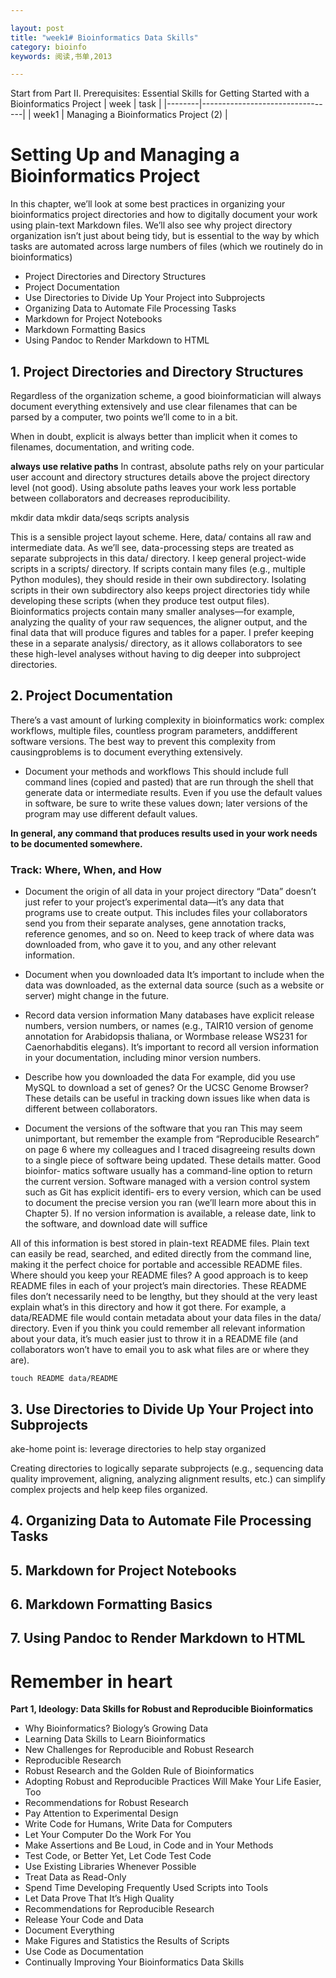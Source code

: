```yaml
---

layout: post
title: "week1# Bioinformatics Data Skills"
category: bioinfo
keywords: 阅读,书单,2013

---
```



Start from Part II. Prerequisites: Essential Skills for Getting Started with a Bioinformatics Project
| week | task |
|--------|---------------------------------|
| week1 |  Managing a Bioinformatics Project (2) |

# Setting Up and Managing a Bioinformatics Project
In this chapter, we’ll look at some best practices in organizing your bioinformatics project directories and how to digitally document your work using plain-text Markdown files. We’ll also see why project directory organization isn’t just about being tidy, but is essential to the way by
which tasks are automated across large numbers of files (which we routinely do in
bioinformatics)

- Project Directories and Directory Structures
- Project Documentation
- Use Directories to Divide Up Your Project into Subprojects
- Organizing Data to Automate File Processing Tasks
- Markdown for Project Notebooks
- Markdown Formatting Basics
- Using Pandoc to Render Markdown to HTML

## 1. Project Directories and Directory Structures
Regardless of the organization scheme, a good bioinformatician will always document everything extensively and use clear filenames that can be parsed by a computer, two points we’ll come to in a bit.

When in doubt, explicit is always better than implicit when it comes to filenames, documentation, and writing code.

__always use relative paths__ 
In contrast, absolute paths rely on your particular user account and directory structures details above the project directory level (not good). Using absolute paths leaves your work less portable
between collaborators and decreases reproducibility.

mkdir data
mkdir data/seqs scripts analysis

This is a sensible project layout scheme. Here, data/ contains all raw and intermediate
data. As we’ll see, data-processing steps are treated as separate subprojects in this
data/ directory. I keep general project-wide scripts in a scripts/ directory. If scripts
contain many files (e.g., multiple Python modules), they should reside in their own
subdirectory. Isolating scripts in their own subdirectory also keeps project directories
tidy while developing these scripts (when they produce test output files).
Bioinformatics projects contain many smaller analyses—for example, analyzing the
quality of your raw sequences, the aligner output, and the final data that will produce
figures and tables for a paper. I prefer keeping these in a separate analysis/ directory,
as it allows collaborators to see these high-level analyses without having to dig deeper
into subproject directories.


## 2. Project Documentation
There’s a vast amount of lurking complexity in bioinformatics work: complex workflows, multiple files, countless program parameters, anddifferent software versions. The best way to prevent this complexity from causingproblems is to document everything extensively. 

 - Document your methods and workflows
This should include full command lines (copied and pasted) that are run through the shell that generate data or intermediate results. Even if you use the default values in software, be sure to write these values down; later versions of the program may use different default values.  

__In general, any command that produces results used in your work needs to be documented somewhere.__
### Track: Where, When, and How
 - Document the origin of all data in your project directory
“Data” doesn’t just refer to your project’s experimental data—it’s any data that programs use to create output. This includes files your collaborators send you from their separate analyses, gene annotation tracks, reference genomes, and so on. 
Need to keep track of where data was downloaded from, who gave it to you,
and any other relevant information.

 - Document when you downloaded data
It’s important to include when the data was downloaded, as the external data
source (such as a website or server) might change in the future. 

 - Record data version information
Many databases have explicit release numbers, version numbers, or names (e.g.,
TAIR10 version of genome annotation for Arabidopsis thaliana, or Wormbase
release WS231 for Caenorhabditis elegans). It’s important to record all version
information in your documentation, including minor version numbers.

 - Describe how you downloaded the data
For example, did you use MySQL to download a set of genes? Or the UCSC
Genome Browser? These details can be useful in tracking down issues like when
data is different between collaborators.

 - Document the versions of the software that you ran
This may seem unimportant, but remember the example from “Reproducible
Research” on page 6 where my colleagues and I traced disagreeing results down
to a single piece of software being updated. These details matter. Good bioinfor‐
matics software usually has a command-line option to return the current version.
Software managed with a version control system such as Git has explicit identifi‐
ers to every version, which can be used to document the precise version you ran
(we’ll learn more about this in Chapter 5). If no version information is available,
a release date, link to the software, and download date will suffice


All of this information is best stored in plain-text README files. Plain text can easily
be read, searched, and edited directly from the command line, making it the perfect
choice for portable and accessible README files. 
Where should you keep your README files? A good approach is to keep README
files in each of your project’s main directories. These README files don’t necessarily
need to be lengthy, but they should at the very least explain what’s in this directory
and how it got there. 
For example, a data/README file would contain metadata about your data files in
the data/ directory. Even if you think you could remember all relevant information
about your data, it’s much easier just to throw it in a README file (and collaborators
won’t have to email you to ask what files are or where they are). 

`touch README data/README`


## 3. Use Directories to Divide Up Your Project into Subprojects
ake-home point is: leverage directories to help stay organized

Creating directories to logically separate subprojects (e.g., sequencing data quality
improvement, aligning, analyzing alignment results, etc.) can simplify complex
projects and help keep files organized. 

## 4. Organizing Data to Automate File Processing Tasks
## 5. Markdown for Project Notebooks
## 6. Markdown Formatting Basics
## 7. Using Pandoc to Render Markdown to HTML

# Remember in heart
__Part 1, Ideology: Data Skills for Robust and Reproducible Bioinformatics__
 - Why Bioinformatics? Biology’s Growing Data
 - Learning Data Skills to Learn Bioinformatics
 - New Challenges for Reproducible and Robust Research
 - Reproducible Research
 - Robust Research and the Golden Rule of Bioinformatics
 - Adopting Robust and Reproducible Practices Will Make Your Life Easier, Too
 - Recommendations for Robust Research
 - Pay Attention to Experimental Design
 - Write Code for Humans, Write Data for Computers
 - Let Your Computer Do the Work For You
 - Make Assertions and Be Loud, in Code and in Your Methods
 - Test Code, or Better Yet, Let Code Test Code
 - Use Existing Libraries Whenever Possible
 - Treat Data as Read-Only
 - Spend Time Developing Frequently Used Scripts into Tools
 - Let Data Prove That It’s High Quality
 - Recommendations for Reproducible Research
 - Release Your Code and Data
 - Document Everything
 - Make Figures and Statistics the Results of Scripts
 - Use Code as Documentation
 - Continually Improving Your Bioinformatics Data Skills
